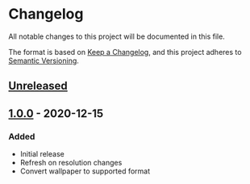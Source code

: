# Changelog
All notable changes to this project will be documented in this file.

The format is based on [Keep a Changelog](https://keepachangelog.com/en/1.0.0/), and this project adheres to [Semantic Versioning](https://semver.org/spec/v2.0.0.html).

## [Unreleased]

## [1.0.0] - 2020-12-15
### Added
- Initial release
- Refresh on resolution changes
- Convert wallpaper to supported format

[Unreleased]: compare/v1.0.0...HEAD
[1.0.0]: releases/tag/v1.0.0
